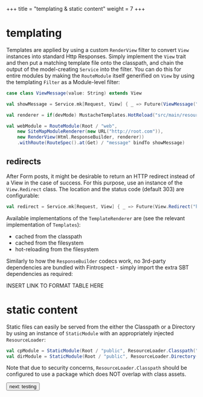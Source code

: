 +++
title = "templating & static content"
weight = 7
+++

# templating
Templates are applied by using a custom ```RenderView``` filter to convert ```View``` instances into standard Http Responses. Simply implement the 
```View``` trait and then put a matching template file onto the classpath, and chain the output of the model-creating ```Service``` into 
the filter. You can do this for entire modules by making the ```RouteModule``` itself generified on ```View``` by using the 
templating ```Filter``` as a Module-level filter:

```scala
case class ViewMessage(value: String) extends View

val showMessage = Service.mk[Request, View] { _ => Future(ViewMessage("some value to be displayed")) }

val renderer = if(devMode) MustacheTemplates.HotReload("src/main/resources") else MustacheTemplates.CachingClasspath(".")

val webModule = RouteModule(Root / "web",
    new SiteMapModuleRenderer(new URL("http://root.com")),
    new RenderView(Html.ResponseBuilder, renderer))
    .withRoute(RouteSpec().at(Get) / "message" bindTo showMessage)
```

## redirects
After Form posts, it might be desirable to return an HTTP redirect instead of a View in the case of success. 
For this purpose, use an instance of the `View.Redirect` class. The location and the status code (default 303) are configurable:
```scala
val redirect = Service.mk[Request, View] { _ => Future(View.Redirect("http://my.server/myRoute")) }
```

Available implementations of the `TemplateRenderer` are (see the relevant implementation of `Templates`):
- cached from the classpath
- cached from the filesystem
- hot-reloading from the filesystem

Similarly to how the ```ResponseBuilder``` codecs work, no 3rd-party dependencies are bundled with Fintrospect - simply import the extra SBT dependencies 
as required:

INSERT LINK TO FORMAT TABLE HERE

# static content
Static files can easily be served from the either the Classpath or a Directory by using an instance of ```StaticModule``` with an 
appropriately injected ```ResourceLoader```:
```scala
val cpModule = StaticModule(Root / "public", ResourceLoader.Classpath("package/path"))
val dirModule = StaticModule(Root / "public", ResourceLoader.Directory("file/dir/path"))
```

Note that due to security concerns, `ResourceLoader.Classpath` should be configured to use a package which does NOT overlap with class assets.

<a class="next" href="/guide/testing"><button type="button" class="btn btn-sm btn-default">next: testing</button></a>


